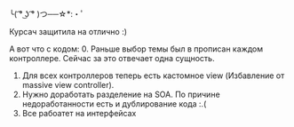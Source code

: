 ╰( ͡° ͜ʖ ͡° )つ──☆*:・ﾟ

Курсач защитила на отлично :)

А вот что с кодом: 
0. Раньше выбор темы был в прописан каждом контроллере. Сейчас за это отвечает одна сущность. 
1. Для всех контроллеров теперь есть кастомное view (Избавление от massive view controller). 
2. Нужно доработать разделение на SOA. По причине недоработанности есть и дублирование кода :.( 
3. Все рабоатет на интерфейсах
